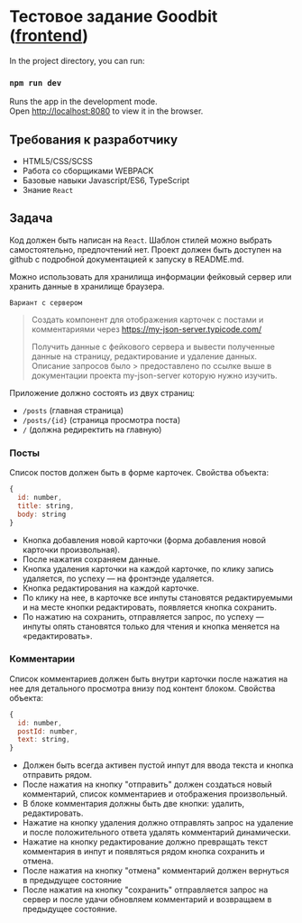 # Тестовое задание Goodbit ([frontend](https://gist.github.com/monrostar/af7d88c8e9411958eff4c657283f2a5c))


In the project directory, you can run:

### `npm run dev`

Runs the app in the development mode.\
Open [http://localhost:8080](http://localhost:8080) to view it in the browser.

Требования к разработчику
--------------------------------

- HTML5/CSS/SCSS
- Работа со сборщиками WEBPACK
- Базовые навыки Javascript/ES6, TypeScript
- Знание `React`

Задача
--------
Код должен быть написан на `React`.
Шаблон стилей можно выбрать самостоятельно, предпочтений нет.
Проект должен быть доступен на github с подробной документацией к запуску в README.md.

Можно использовать для хранилища информации фейковый сервер или хранить данные в хранилище браузера.

`Вариант с сервером`
> Создать компонент для отображения карточек с постами и комментариями через https://my-json-server.typicode.com/
>
> Получить данные с фейкового сервера и вывести полученные данные на страницу, редактирование и удаление данных. Описание запросов было > предоставлено по ссылке выше в документации проекта my-json-server которую нужно изучить.

Приложение должно состоять из двух страниц:
- `/posts` (главная страница)
- `/posts/{id}` (страница просмотра поста)
- `/` (должна редиректить на главную)

### Посты

Список постов должен быть в форме карточек. 
Свойства объекта:
```js
{
  id: number, 
  title: string, 
  body: string
}
```

- Кнопка добавления новой карточки (форма добавления новой карточки произвольная).
- После нажатия сохраняем данные.
- Кнопка удаления карточки на каждой карточке, по клику запись удаляется, по успеху — на фронтэнде удаляется.
- Кнопка редактирования на каждой карточке.
- По клику на нее, в карточке все инпуты становятся редактируемыми и на месте кнопки редактировать, появляется кнопка сохранить.
- По нажатию на сохранить, отправляется запрос, по успеху — инпуты опять становятся только для чтения и кнопка меняется на «редактировать».

### Комментарии

Список комментариев должен быть внутри карточки после нажатия на нее для детального просмотра внизу под контент блоком.
Свойства объекта:
```js
{
  id: number,
  postId: number,
  text: string, 
}
```

- Должен быть всегда активен пустой инпут для ввода текста и кнопка отправить рядом.
- После нажатия на кнопку "отправить" должен создаться новый комментарий, список комментариев и отображения произвольный.
- В блоке комментария должны быть две кнопки: удалить, редактировать.
- Нажатие на кнопку удаления должно отправлять запрос на удаление и после положительного ответа удалять комментарий динамически.
- Нажатие на кнопку редактирование должно превращать текст комментария в инпут и появляться рядом кнопка сохранить и отмена.
- После нажатия на кнопку "отмена" комментарий должен вернуться в предыдущее состояние
- После нажатия на кнопку "сохранить" отправляется запрос на сервер и после удачи обновляем комментарий и возвращаем в предыдущее состояние.
